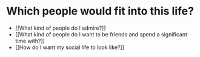 # Which people would fit into this life?

* [[What kind of people do I admire?]]
* [[What kind of people do I want to be friends and spend a significant time with?]]
* [[How do I want my social life to look like?]]